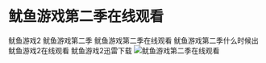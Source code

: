 # 鱿鱼游戏第二季在线观看
鱿鱼游戏2  鱿鱼游戏第二季  鱿鱼游戏第二季在线观看  鱿鱼游戏第二季什么时候出  鱿鱼游戏2在线观看 鱿鱼游戏2迅雷下载
![鱿鱼游戏第二季在线观看]([图片链接](/kuaiyavpn/youyuyouxi2/blob/main/Squid%20Game%20Season%202.jpg) "鱿鱼游戏第二季在线观看")
